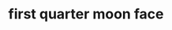 ---
layout: travel&places
title: first quarter moon face
emoji: first_quarter_moon_face
permalink: 🌛.html
image: assets/img/3moji/first_quarter_moon_face.png
---
